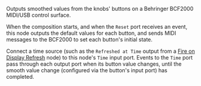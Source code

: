 Outputs smoothed values from the knobs' buttons on a Behringer BCF2000 MIDI/USB control surface.

When the composition starts, and when the `Reset` port receives an event, this node outputs the default values for each button, and sends MIDI messages to the BCF2000 to set each button's initial state.

Connect a time source (such as the `Refreshed at Time` output from a [Fire on Display Refresh](vuo-node://vuo.event.fireOnDisplayRefresh) node) to this node's `Time` input port.  Events to the `Time` port pass through each output port when its button value changes, until the smooth value change (configured via the button's input port) has completed.
